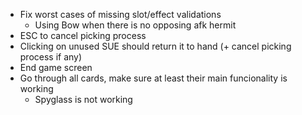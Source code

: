- Fix worst cases of missing slot/effect validations
	- Using Bow when there is no opposing afk hermit
- ESC to cancel picking process
- Clicking on unused SUE should return it to hand (+ cancel picking process if any)
- End game screen
- Go through all cards, make sure at least their main funcionality is working
	- Spyglass is not working
